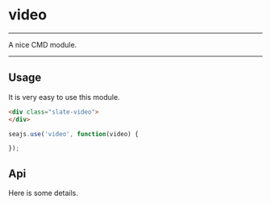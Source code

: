 # video

---

A nice CMD module.

---

## Usage

It is very easy to use this module.

````html
<div class="slate-video">
</div>
````

```javascript
seajs.use('video', function(video) {

});
```

## Api

Here is some details.
